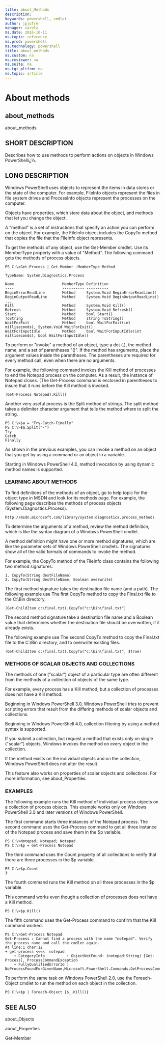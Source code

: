 ```yaml
---
title: about_Methods
description: 
keywords: powershell, cmdlet
author: jpjofre
manager: carolz
ms.date: 2016-10-11
ms.topic: reference
ms.prod: powershell
ms.technology: powershell
title: about_methods
ms.custom: na
ms.reviewer: na
ms.suite: na
ms.tgt_pltfrm: na
ms.topic: article
---
```

# About methods
## about_methods
about_methods


## SHORT DESCRIPTION
Describes how to use methods to perform actions on objects in  Windows PowerShellï¿½.


## LONG DESCRIPTION
Windows PowerShell uses objects to represent the items in data stores or the state of the computer. For example, FileInfo objects represent the files in file system drives and ProcessInfo objects represent the processes on the computer.

Objects have properties, which store data about the object, and methods that let you change the object.

A "method" is a set of instructions that specify an action you can perform on the object. For example, the FileInfo object includes the CopyTo method that copies the file that the FileInfo object represents.

To get the methods of any object, use the Get-Member cmdlet. Use its MemberType property with a value of "Method". The following command gets the methods of process objects.


```
PS C:\>Get-Process | Get-Member -MemberType Method
```



```
TypeName: System.Diagnostics.Process  
  
Name                      MemberType Definition  
----                      ---------- ----------  
BeginErrorReadLine        Method     System.Void BeginErrorReadLine()  
BeginOutputReadLine       Method     System.Void BeginOutputReadLine()  
...  
Kill                      Method     System.Void Kill()  
Refresh                   Method     System.Void Refresh()  
Start                     Method     bool Start()  
ToString                  Method     string ToString()  
WaitForExit               Method     bool WaitForExit(int milliseconds), System.Void WaitForExit()  
WaitForInputIdle          Method     bool WaitForInputIdle(int milliseconds), bool WaitForInputIdle()
```


To perform or "invoke" a method of an object, type a dot (.), the method name, and a set of parentheses "()". If the method has arguments, place the argument values inside the parentheses. The parentheses are required for every method call, even when there are no arguments.

For example, the following command invokes the Kill method of processes to end the Notepad process on the computer. As a result, the instance of Notepad closes. (The Get-Process command is enclosed in parentheses to insure that it runs before the Kill method is invoked.


```
(Get-Process Notepad).Kill()
```


Another very useful process is the Split method of strings. The split method takes a delimiter character argument that tells the method where to split the string.


```
PS C:\>$a = "Try-Catch-Finally"  
PS C:\>$a.Split("-")  
Try  
Catch  
Finally
```


As shown in the previous examples, you can invoke a method on an object that you get by using a command or an object in a variable.

Starting in  Windows PowerShell 4.0, method invocation by using dynamic method names is supported.


### LEARNING ABOUT METHODS
To find definitions of the methods of an object, go to help topic for the object type in MSDN and look for its methods page. For example, the following page describes the methods of process objects (System.Diagnostics.Process).


```
http://msdn.microsoft.com/library/system.diagnostics.process_methods
```


To determine the arguments of a method, review the method definition, which is like the syntax diagram of a  Windows PowerShell cmdlet.

A method definition might have one or more method signatures, which are like the parameter sets of  Windows PowerShell cmdlets. The signatures show all of the valid formats of commands to invoke the method.

For example, the CopyTo method of the FileInfo class contains the following two method signatures:


```
1. CopyTo(String destFileName)  
2. CopyTo(String destFileName, Boolean overwrite)
```


The first method signature takes the destination file name (and a path). The following example use The first CopyTo method to copy the Final.txt file to the C:\Bin directory.


```
(Get-ChildItem c:\final.txt).CopyTo("c:\bin\final.txt")
```


The second method signature take a destination file name and a Boolean value that determines whether the destination file should be overwritten, if it already exists.

The following example use The second CopyTo method to copy the Final.txt file to the C:\Bin directory, and to overwrite existing files.


```
(Get-ChildItem c:\final.txt).CopyTo("c:\bin\final.txt", $true)
```



### METHODS OF SCALAR OBJECTS AND COLLECTIONS
The methods of one ("scalar") object of a particular type are often different from the methods of a collection of objects of the same type.

For example, every process has a Kill method, but a collection of processes does not have a Kill method.

Beginning in  Windows PowerShell 3.0,  Windows PowerShell tries to prevent scripting errors that result from the differing methods of scalar objects and collections.

Beginning in  Windows PowerShell 4.0, collection filtering by using a method syntax is supported.

If you submit a collection, but request a method that exists only on single ("scalar") objects, Windows invokes the method on every object in the collection.

If the method exists on the individual objects and on the collection,  Windows PowerShell does not alter the result.

This feature also works on properties of scalar objects and collections. For more information, see about_Properties.


### EXAMPLES
The following example runs the Kill method of individual process objects on a collection of process objects. This example works only on  Windows PowerShell 3.0 and later versions of  Windows PowerShell.

The first command starts three instances of the Notepad process. The second command uses the Get-Process command to get all three instance of the Notepad process and save them in the $p variable.


```
PS C:\>Notepad; Notepad; Notepad  
PS C:\>$p = Get-Process Notepad
```


The third command uses the Count property of all collections to verify that there are three processes in the $p variable.


```
PS C:\>$p.Count  
3
```


The fourth command runs the Kill method on all three processes in the $p variable.

This command works even though a collection of processes does not have a Kill method.


```
PS C:\>$p.Kill()
```


The fifth command uses the Get-Process command to confirm that the Kill command worked.


```
PS C:\>Get-Process Notepad  
Get-Process : Cannot find a process with the name "notepad". Verify the process name and call the cmdlet again.  
At line:1 char:12  
+ get-process <<<<  notepad  
    + CategoryInfo          : ObjectNotFound: (notepad:String) [Get-Process], ProcessCommandException  
    + FullyQualifiedErrorId : NoProcessFoundForGivenName,Microsoft.PowerShell.Commands.GetProcessCommand
```


To perform the same task on  Windows PowerShell 2.0, use the Foreach-Object cmdlet to run the method on each object in the collection.


```
PS C:\>$p | Foreach-Object {$_.Kill()}
```



## SEE ALSO
about_Objects

about_Properties

Get-Member


